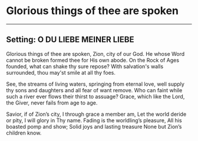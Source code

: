 # Glorious things of thee are spoken

***

## Setting: O DU LIEBE MEINER LIEBE

Glorious things of thee are spoken,
Zion, city of our God.
He whose Word cannot be broken
formed thee for His own abode.
On the Rock of Ages founded,
what can shake thy sure repose?
With salvation's walls surrounded,
thou may'st smile at all thy foes.

See, the streams of living waters,
springing from eternal love,
well supply thy sons and daughters
and all fear of want remove.
Who can faint while such a river
ever flows their thirst to assuage?
Grace, which like the Lord, the Giver,
never fails from age to age.

Savior, if of Zion’s city,
I through grace a member am,
Let the world deride or pity,
I will glory in Thy name.
Fading is the worldling’s pleasure,
All his boasted pomp and show;
Solid joys and lasting treasure
None but Zion’s children know.